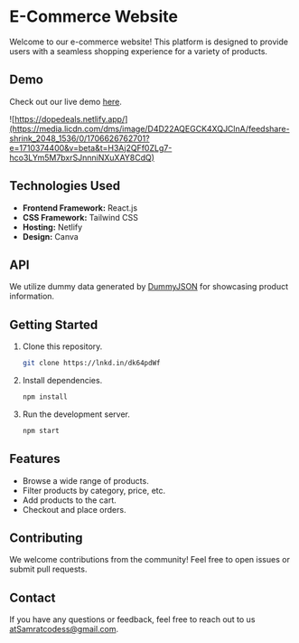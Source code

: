 # E-Commerce Website

Welcome to our e-commerce website! This platform is designed to provide users with a seamless shopping experience for a variety of products.

## Demo

Check out our live demo [here](https://lnkd.in/dJ2KC3F7).

![https://dopedeals.netlify.app/](https://media.licdn.com/dms/image/D4D22AQEGCK4XQJClnA/feedshare-shrink_2048_1536/0/1706626762701?e=1710374400&v=beta&t=H3Aj2QFf0ZLg7-hco3LYm5M7bxrSJnnniNXuXAY8CdQ)



## Technologies Used

- **Frontend Framework:** React.js
- **CSS Framework:** Tailwind CSS
- **Hosting:** Netlify
- **Design:** Canva

## API

We utilize dummy data generated by [DummyJSON](https://dummyjson.com/) for showcasing product information.

## Getting Started

1. Clone this repository.
   ```bash
   git clone https://lnkd.in/dk64pdWf

2. Install dependencies.
   ```bash
   npm install


3. Run the development server.
      ```bash
      npm start

## Features
- Browse a wide range of products.
- Filter products by category, price, etc.
- Add products to the cart.
- Checkout and place orders.

## Contributing
We welcome contributions from the community! Feel free to open issues or submit pull requests.


## Contact
If you have any questions or feedback, feel free to reach out to us atSamratcodess@gmail.com.
